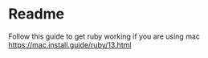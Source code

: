 # Readme

Follow this guide to get ruby working if you are using mac
https://mac.install.guide/ruby/13.html